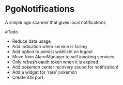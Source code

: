 # PgoNotifications
A simple pgo scanner that gives local notifications

#Todo
- Reduce data usage
- Add indication when service is failing
- Add option to persist wishlisht on logout
- Move from AlarmManager to self invoking services
- Only refresh oauth token when it is expired
- Add pokemon center recovery sound for notification!
- Add a widget for 'rare' pokemon
- Create iOS port
